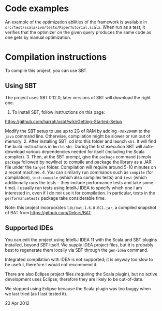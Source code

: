 # Code examples
An example of the optimization abilities of the framework is available in
`src/test/scala/ivm/tests/PaperTutorial.scala`. When run as a test, it verifies
that the optimizer on the given query produces the same code as one gets by
manual optimization.

# Compilation instructions
To compile this project, you can use SBT.

## Using SBT
The project uses SBT 0.12.0; later versions of SBT will download the right one.

1. To install SBT, follow instructions on this page:
  
  <https://github.com/harrah/xsbt/wiki/Getting-Started-Setup>
  
  Modify the SBT setup to use up to 2G of RAM by adding `-Xmx2048M` to the `java`
  command line. Otherwise, compilation might be slower or run out of memory.
2. After installing SBT, cd into this folder and launch `sbt`. It will find the build instructions in `build.sbt`. During the first execution SBT will auto-download various dependencies needed for itself (including the Scala compiler).
3. Then, at the SBT prompt, give the `package` command (simply `package` followed by newline) to compile and package the library as a JAR file under the `target` folder. Compilation will require around 5-10 minutes on a recent machine.
4. You can similarly run commands such as `compile` (for compilation), `test:compile` (which also compiles tests) and `test` (which additionally _runs_ the tests - they include performance tests and take some time). I usually run tests using IntelliJ IDEA to specify which one I am interested in, even if I do not use it for compilation.
In particular, tests in the `performancetests` package take considerable time.

Note: this project incorporates `lib/bat-1.6.0.RC1.jar`, a compiled snapshot of
BAT from <https://github.com/Delors/BAT>.

## Supported IDEs
You can edit the project using IntelliJ IDEA 11 with the Scala and SBT plugins
installed, beyond SBT itself. We supply IDEA project files, but it is probably
best to regenerate them locally via SBT through the `gen-idea` command.

Integrated compilation with IDEA is not supported; it is anyway too slow
to be useful, therefore I would not recommend it.

There are also Eclipse project files (requiring the Scala plugin), but no active
development uses Eclipse, therefore they are likely to be out-of-date.

We stopped using Eclipse because the Scala plugin was too buggy when we last
tried (as I last tested it).


23 Apr 2012

